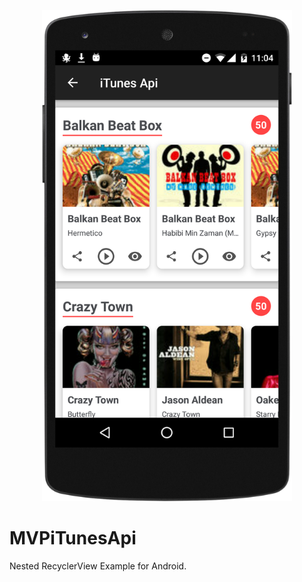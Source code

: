 <p float="left" align="middle">
        <img src="https://raw.githubusercontent.com/endikaaguilera/myreposassets/master/itunes_api/itunes_api_screen.png" width="400" />
</p>

# MVPiTunesApi

Nested RecyclerView Example for Android.
